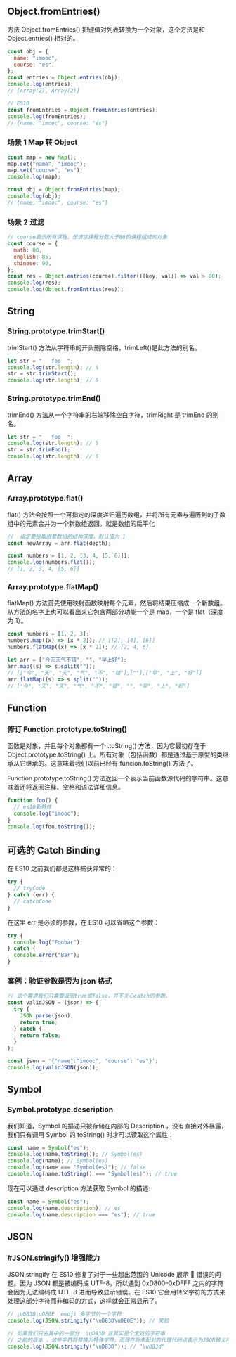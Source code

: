 ## Object.fromEntries()

方法 Object.fromEntries() 把键值对列表转换为一个对象，这个方法是和 Object.entries() 相对的。

```js
const obj = {
  name: "imooc",
  course: "es",
};
const entries = Object.entries(obj);
console.log(entries);
// [Array(2), Array(2)]

// ES10
const fromEntries = Object.fromEntries(entries);
console.log(fromEntries);
// {name: "imooc", course: "es"}
```

### 场景 1 Map 转 Object

```js
const map = new Map();
map.set("name", "imooc");
map.set("course", "es");
console.log(map);

const obj = Object.fromEntries(map);
console.log(obj);
// {name: "imooc", course: "es"}
```

### 场景 2 过滤

```js
// course表示所有课程，想请求课程分数大于80的课程组成的对象
const course = {
  math: 80,
  english: 85,
  chinese: 90,
};
const res = Object.entries(course).filter(([key, val]) => val > 80);
console.log(res);
console.log(Object.fromEntries(res));
```

## String

### String.prototype.trimStart()

trimStart() 方法从字符串的开头删除空格，trimLeft()是此方法的别名。

```js
let str = "   foo  ";
console.log(str.length); // 8
str = str.trimStart();
console.log(str.length); // 5
```

### String.prototype.trimEnd()

trimEnd() 方法从一个字符串的右端移除空白字符，trimRight 是 trimEnd 的别名。

```js
let str = "   foo  ";
console.log(str.length); // 8
str = str.trimEnd();
console.log(str.length); // 6
```

## Array

### Array.prototype.flat()

flat() 方法会按照一个可指定的深度递归遍历数组，并将所有元素与遍历到的子数组中的元素合并为一个新数组返回。就是数组的扁平化

```js
//  指定要提取嵌套数组的结构深度，默认值为 1
const newArray = arr.flat(depth);

const numbers = [1, 2, [3, 4, [5, 6]]];
console.log(numbers.flat());
// [1, 2, 3, 4, [5, 6]]
```

### Array.prototype.flatMap()

flatMap() 方法首先使用映射函数映射每个元素，然后将结果压缩成一个新数组。从方法的名字上也可以看出来它包含两部分功能一个是 map，一个是 flat（深度为 1）。

```js
const numbers = [1, 2, 3];
numbers.map((x) => [x * 2]); // [[2], [4], [6]]
numbers.flatMap((x) => [x * 2]); // [2, 4, 6]

let arr = ["今天天气不错", "", "早上好"];
arr.map((s) => s.split(""));
// [["今", "天", "天", "气", "不", "错"],[""],["早", "上", "好"]]
arr.flatMap((s) => s.split(""));
// ["今", "天", "天", "气", "不", "错", "", "早", "上", "好"]
```

## Function

### 修订 Function.prototype.toString()

函数是对象，并且每个对象都有一个 .toString() 方法，因为它最初存在于 Object.prototype.toString() 上。所有对象（包括函数）都是通过基于原型的类继承从它继承的。这意味着我们以前已经有 funcion.toString() 方法了。

Function.prototype.toString() 方法返回一个表示当前函数源代码的字符串。这意味着还将返回注释、空格和语法详细信息。

```js
function foo() {
  // es10新特性
  console.log("imooc");
}
console.log(foo.toString());
```

## 可选的 Catch Binding

在 ES10 之前我们都是这样捕获异常的：

```js
try {
  // tryCode
} catch (err) {
  // catchCode
}
```

在这里 err 是必须的参数，在 ES10 可以省略这个参数：

```js
try {
  console.log("Foobar");
} catch {
  console.error("Bar");
}
```

### 案例：验证参数是否为 json 格式

```js
// 这个需求我们只需要返回true或false，并不关心catch的参数。
const validJSON = (json) => {
  try {
    JSON.parse(json);
    return true;
  } catch {
    return false;
  }
};

const json = '{"name":"imooc", "course": "es"}';
console.log(validJSON(json));
```

## Symbol

### Symbol.prototype.description

我们知道，Symbol 的描述只被存储在内部的 Description ，没有直接对外暴露，我们只有调用 Symbol 的 toString() 时才可以读取这个属性：

```js
const name = Symbol("es");
console.log(name.toString()); // Symbol(es)
console.log(name); // Symbol(es)
console.log(name === "Symbol(es)"); // false
console.log(name.toString() === "Symbol(es)"); // true
```

现在可以通过 description 方法获取 Symbol 的描述:

```js
const name = Symbol("es");
console.log(name.description); // es
console.log(name.description === "es"); // true
```

## JSON

### #JSON.stringify() 增强能力

JSON.stringify 在 ES10 修复了对于一些超出范围的 Unicode 展示  错误的问题。因为 JSON 都是被编码成 UTF-8，所以遇到 0xD800–0xDFFF 之内的字符会因为无法编码成 UTF-8 进而导致显示错误。在 ES10 它会用转义字符的方式来处理这部分字符而非编码的方式，这样就会正常显示了。

```js
// \uD83D\uDE0E  emoji 多字节的一个字符
console.log(JSON.stringify("\uD83D\uDE0E")); // 笑脸

// 如果我们只去其中的一部分  \uD83D 这其实是个无效的字符串
// 之前的版本 ，这些字符将替换为特殊字符，而现在将未配对的代理代码点表示为JSON转义序列。原样输出。
console.log(JSON.stringify("\uD83D")); // "\ud83d"
```
